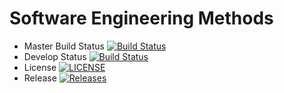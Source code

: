 # Software Engineering Methods

- Master Build Status [![Build Status](https://travis-ci.com/Scott-Darroch/sem.svg?branch=master)](https://travis-ci.org/Scott-Darroch/sem)
- Develop Status [![Build Status](https://travis-ci.com/Scott-Darroch/sem.svg?branch=develop)](https://travis-ci.org/Scott-Darroch/sem)
- License [![LICENSE](https://img.shields.io/github/license/Scott-Darroch/sem.svg?style=flat-square)](https://github.com/Scott-Darroch/sem/blob/master/LICENSE)
- Release [![Releases](https://img.shields.io/github/release/Scott-Darroch/sem/all.svg?style=flat-square)](https://github.com/Scott-Darroch/sem/releases)